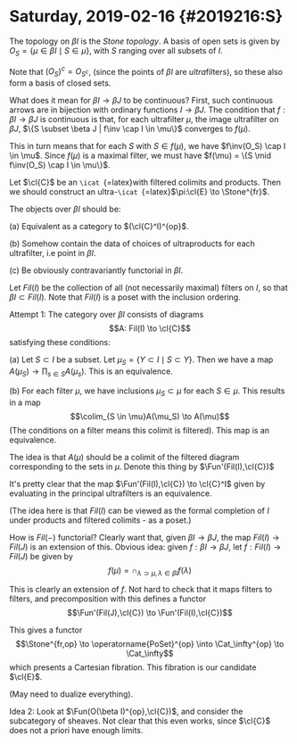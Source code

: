 Saturday, 2019-02-16 {#2019216:S}
====================

The topology on $\beta I$ is the *Stone topology*. A basis of open sets
is given by $O_S = \{\mu \in \beta I \mid S \in \mu\}$, with $S$ ranging
over all subsets of $I$.

Note that $(O_S)^c = O_{S^c}$, (since the points of $\beta I$ are
*ultra*filters), so these also form a basis of closed sets.

What does it mean for $\beta I \to \beta J$ to be continuous? First,
such continuous arrows are in bijection with ordinary functions
$I \to \beta J$. The condition that $f: \beta I \to \beta J$ is
continuous is that, for each ultrafilter $\mu$, the image ultrafilter on
$\beta J$, $\{S \subset \beta J | f\inv \cap I \in \mu\}$ converges to
$f(\mu)$.

This in turn means that for each $S$ with $S \in f(\mu)$, we have
$f\inv(O_S) \cap I \in \mu$. Since $f(\mu)$ is a maximal filter, we must
have $f(\mu) = \{S \mid f\inv(O_S) \cap I \in \mu\}$.

Let $\cl{C}$ be an `\icat `{=latex}with filtered colimits and products.
Then we should construct an
ultra-`\icat `{=latex}$\pi:\cl{E} \to \Stone^{fr}$.

The objects over $\beta I$ should be:

(a) Equivalent as a category to $(\cl{C}^I)^{op}$.

(b) Somehow contain the data of choices of ultraproducts for each
    ultrafilter, i.e point in $\beta I$.

(c) Be obviously contravariantly functorial in $\beta I$.

Let $Fil(I)$ be the collection of all (not necessarily maximal) filters
on $I$, so that $\beta I \subset Fil(I)$. Note that $Fil(I)$ is a poset
with the inclusion ordering.

Attempt 1: The category over $\beta I$ consists of diagrams
$$A: Fil(I) \to \cl{C}$$ satisfying these conditions:

(a) Let $S \subset I$ be a subset. Let
    $\mu_S = \{Y \subset I \mid S \subset Y\}$. Then we have a map
    $A(\mu_S) \to \prod_{s\in S}A(\mu_{s})$. This is an equivalence.

(b) For each filter $\mu$, we have inclusions $\mu_S \subset \mu$ for
    each $S \in \mu$. This results in a map
    $$\colim_{S \in \mu}A(\mu_S) \to A(\mu)$$ (The conditions on a
    filter means this colimit is filtered). This map is an equivalence.

The idea is that $A(\mu)$ should be a colimit of the filtered diagram
corresponding to the sets in $\mu$. Denote this thing by
$\Fun'(Fil(I),\cl{C})$

It's pretty clear that the map $\Fun'(Fil(I),\cl{C}) \to \cl{C}^I$ given
by evaluating in the principal ultrafilters is an equivalence.

(The idea here is that $Fil(I)$ can be viewed as the formal completion
of $I$ under products and filtered colimits - as a poset.)

How is $Fil(-)$ functorial? Clearly want that, given
$\beta I \to \beta J$, the map $Fil(I) \to Fil(J)$ is an extension of
this. Obvious idea: given $f: \beta I \to \beta J$, let
$f: Fil(I) \to Fil(J)$ be given by
$$f(\mu) = \cap_{\lambda \supset \mu, \lambda \in \beta I} f(\lambda)$$

This is clearly an extension of $f$. Not hard to check that it maps
filters to filters, and precomposition with this defines a functor
$$\Fun'(Fil(J),\cl{C}) \to \Fun'(Fil(I),\cl{C})$$

This gives a functor
$$\Stone^{fr,op} \to \operatorname{PoSet}^{op} \into \Cat_\infty^{op} \to \Cat_\infty$$
which presents a Cartesian fibration. This fibration is our candidate
$\cl{E}$.

(May need to dualize everything).

Idea 2: Look at $\Fun(O(\beta I)^{op},\cl{C})$, and consider the
subcategory of sheaves. Not clear that this even works, since $\cl{C}$
does not a priori have enough limits.
